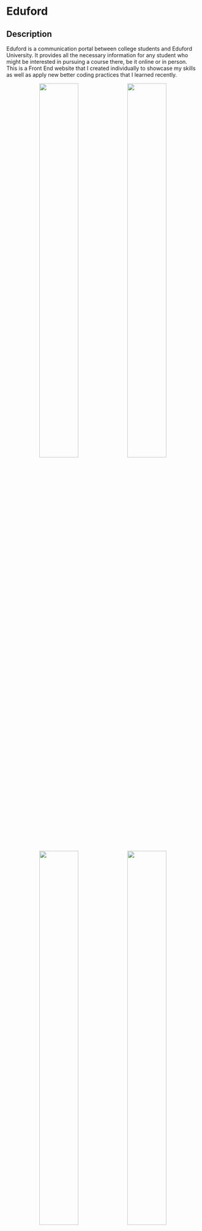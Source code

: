 # Eduford

## Description
Eduford is a communication portal between college students and Eduford University. It provides all the necessary information for any student who might be interested in pursuing a course there, be it online or in person. This is a Front End website that I created individually to showcase my skills as well as apply new better coding practices that I learned recently.

<div align='center'>
    <img src="https://i.ibb.co/DzbLLKv/Screenshot-from-2023-05-22-02-57-39.png" width='45%' height='50%' style="margin-bottom: 50px" />
    <img src="https://i.ibb.co/w0Zkm7M/Screenshot-from-2023-05-22-02-57-49.png" width='45%' height='50%' style="margin-bottom: 50px" />
    <img src="https://i.ibb.co/fCydtLj/Screenshot-from-2023-05-22-03-06-16.png" width='45%' height='50%' style="margin-bottom: 50px" />
    <img src="https://i.ibb.co/5BXrH31/Screenshot-from-2023-05-22-02-59-46.png" width='45%' height='50%' style="margin-bottom: 50px" />
    <img src="https://i.ibb.co/QYG0Zpb/Screenshot-from-2023-05-22-02-59-20.png" width='45%' height='50%' style="margin-bottom: 50px" />
    <img src="https://i.ibb.co/5RXJP0d/Screenshot-from-2023-05-22-02-58-30.png" width='45%' height='50%' style="margin-bottom: 50px" />
    <img src="https://i.ibb.co/fSB1rzh/Screenshot-from-2023-05-22-02-58-20.png" width='45%' height='50%' style="margin-bottom: 50px" />
</div>

## Languages Used

1. JavaScript (React Framework)
2. CSS
3. HTML

## Live Link
### :link: <a href='https://edu4d.netlify.app'> Eduford </a>

## Author
### Patrick Njiru

## License and Copyright

MIT License

Copyright (c) 2022 Group_3(Moringa)

Permission is hereby granted, free of charge, to any person obtaining a copy
of this software and associated documentation files (the "Software"), to deal
in the Software without restriction, including without limitation the rights
to use, copy, modify, merge, publish, distribute, sublicense, and/or sell
copies of the Software, and to permit persons to whom the Software is
furnished to do so, subject to the following conditions:

The above copyright notice and this permission notice shall be included in all
copies or substantial portions of the Software.

THE SOFTWARE IS PROVIDED "AS IS", WITHOUT WARRANTY OF ANY KIND, EXPRESS OR
IMPLIED, INCLUDING BUT NOT LIMITED TO THE WARRANTIES OF MERCHANTABILITY,
FITNESS FOR A PARTICULAR PURPOSE AND NONINFRINGEMENT. IN NO EVENT SHALL THE
AUTHORS OR COPYRIGHT HOLDERS BE LIABLE FOR ANY CLAIM, DAMAGES OR OTHER
LIABILITY, WHETHER IN AN ACTION OF CONTRACT, TORT OR OTHERWISE, ARISING FROM,
OUT OF OR IN CONNECTION WITH THE SOFTWARE OR THE USE OR OTHER DEALINGS IN THE
SOFTWARE.
